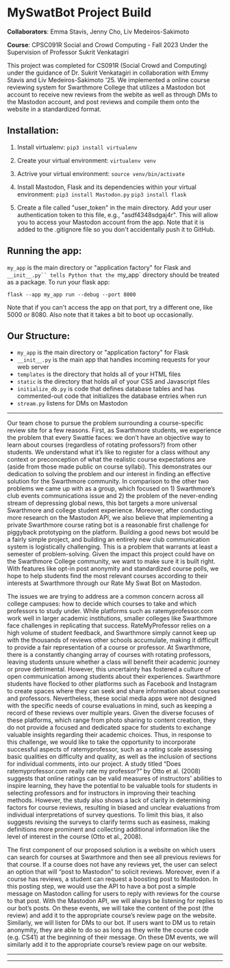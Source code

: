 # MySwatBot Project Build

**Collaborators**: Emma Stavis, Jenny Cho, Liv Medeiros-Sakimoto

**Course**: CPSC091R Social and Crowd Computing - Fall 2023 Under the Supervision of Professor Sukrit Venkatagiri

This project was completed for CS091R (Social Crowd and Computing) under the guidance of Dr. Sukrit Venkatagiri in collaboration with Emmy Stavis and Liv Medeiros-Sakimoto '25. We implemented a online course reviewing system for Swarthmore College that utilizes a Mastodon bot account to receive new reviews from the webite as well as through DMs to the Mastodon account, and post reviews and compile them onto the website in a standardized format.

## Installation:

1. Install virtualenv:
`pip3 install virtualenv`
   
2. Create your virtual environment:
   `virtualenv venv`

3. Actrive your virtual environment:
   `source venv/bin/activate`

4. Install Mastodon, Flask and its dependencies within your virtual environment:
   `pip3 install Mastodon.py`
   `pip3 install flask`

5. Create a file called "user_token" in the main directory. Add your user authentication token to this file, e.g., "asdf4348sdgaj4r". This will allow you to access your Mastodon account from the app. Note that it is added to the .gitignore file so you don't accidentally push it to GitHub.
   



## Running the app:
`my_app` is the main directory or "application factory" for Flask and `__init__.py`` tells Python that the `my_app` directory should be treated as a package. To run your flask app:

`flask --app my_app run --debug --port 8000`

Note that if you can't access the app on that port, try a different one, like 5000 or 8080.
Also note that it takes a bit to boot up occasionally. 


## Our Structure:
- `my_app` is the main directory or "application factory" for Flask
- `__init__.py` is the main app that handles incoming requests for your web server
- `templates` is the directory that holds all of your HTML files
- `static` is the directory that holds all of your CSS and Javascript files
- `initialize_db.py` is code that defines database tables and has commented-out code that initializes the database entries when run
- `stream.py` listens for DMs on Mastodon


___
Our team chose to pursue the problem surrounding a course-specific review site for a few reasons. First, as Swarthmore students, we experience the problem that every Swattie faces: we don’t have an objective way to learn about courses (regardless of rotating professors?) from other students. We understand what it’s like to register for a class without any context or preconception of what the realistic course expectations are (aside from those made public on course syllabi). This demonstrates our dedication to solving the problem and our interest in finding an effective solution for the Swarthmore community. In comparison to the other two problems we came up with as a group, which focused on 1) Swarthmore’s club events communications issue and 2) the problem of the never-ending stream of depressing global news, this bot targets a more universal Swarthmore and college student experience. Moreover, after conducting more research on the Mastodon API, we also believe that implementing a private Swarthmore course rating bot is a reasonable first challenge for piggyback prototyping on the platform. Building a good news bot would be a fairly simple project, and building an entirely new club communication system is logistically challenging. This is a problem that warrants at least a semester of problem-solving. Given the impact this project could have on the Swarthmore College community, we want to make sure it is built right. With features like opt-in post anonymity and standardized course polls, we hope to help students find the most relevant courses according to their interests at Swarthmore through our Rate My Swat Bot on Mastodon. 

The issues we are trying to address are a common concern across all college campuses: how to decide which courses to take and which professors to study under. While platforms such as ratemyprofessor.com work well in larger academic institutions, smaller colleges like Swarthmore face challenges in replicating that success. RateMyProfessor relies on a high volume of student feedback, and Swarthmore simply cannot keep up with the thousands of reviews other schools accumulate, making it difficult to provide a fair representation of a course or professor. At Swarthmore, there is a constantly changing array of courses with rotating professors, leaving students unsure whether a class will benefit their academic journey or prove detrimental. However, this uncertainty has fostered a culture of open communication among students about their experiences. Swarthmore students have flocked to other platforms such as Facebook and Instagram to create spaces where they can seek and share information about courses and professors. Nevertheless, these social media apps were not designed with the specific needs of course evaluations in mind, such as keeping a record of these reviews over multiple years. Given the diverse focuses of these platforms, which range from photo sharing to content creation, they do not provide a focused and dedicated space for students to exchange valuable insights regarding their academic choices. Thus, in response to this challenge, we would like to take the opportunity to incorporate successful aspects of ratemyprofessor, such as a rating scale assessing basic qualities on difficulty and quality, as well as the inclusion of sections for individual comments, into our project. A study titled “Does ratemyprofessor.com really rate my professor?” by Otto et al. (2008) suggests that online ratings can be valid measures of instructors' abilities to inspire learning, they have the potential to be valuable tools for students in selecting professors and for instructors in improving their teaching methods. However, the study also shows a lack of clarity in determining factors for course reviews, resulting in biased and unclear evaluations from individual interpretations of survey questions. To limit this bias, it also suggests revising the surveys to clarify terms such as easiness, making definitions more prominent and collecting additional information like the level of interest in the course (Otto et al., 2008).

The first component of our proposed solution is a website on which users can search for courses at Swarthmore and then see all previous reviews for that course. If a course does not have any reviews yet, the user can select an option that will “post to Mastodon” to solicit reviews. Moreover, even if a course has reviews, a student can request a boosting post to Mastodon. In this posting step, we would use the API to have a bot post a simple message on Mastodon calling for users to reply with reviews for the course to that post. With the Mastodon API, we will always be listening for replies to our bot’s posts. On these events, we will take the content of the post (the review) and add it to the appropriate course’s review page on the website. Similarly, we will listen for DMs to our bot. If users want to DM us to retain anonymity, they are able to do so as long as they write the course code (e.g. CS41) at the beginning of their message. On these DM events, we will similarly add it to the appropriate course’s review page on our website. 


___
___



